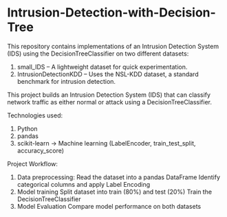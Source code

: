 # Intrusion-Detection-with-Decision-Tree

This repository contains implementations of an Intrusion Detection System (IDS) using the DecisionTreeClassifier on two different datasets:
1. small_IDS – A lightweight dataset for quick experimentation.
2. IntrusionDetectionKDD – Uses the NSL-KDD dataset, a standard benchmark for intrusion detection.

This project builds an Intrusion Detection System (IDS) that can classify network traffic as either normal or attack using a DecisionTreeClassifier.

Technologies used:
1. Python
2. pandas
3. scikit-learn -> Machine learning (LabelEncoder, train_test_split, accuracy_score)

Project Workflow:
1. Data preprocessing:
   Read the dataset into a pandas DataFrame
   Identify categorical columns and apply Label Encoding
2. Model training
   Split dataset into train (80%) and test (20%)
   Train the DecisionTreeClassifier
3. Model Evaluation
   Compare model performance on both datasets
